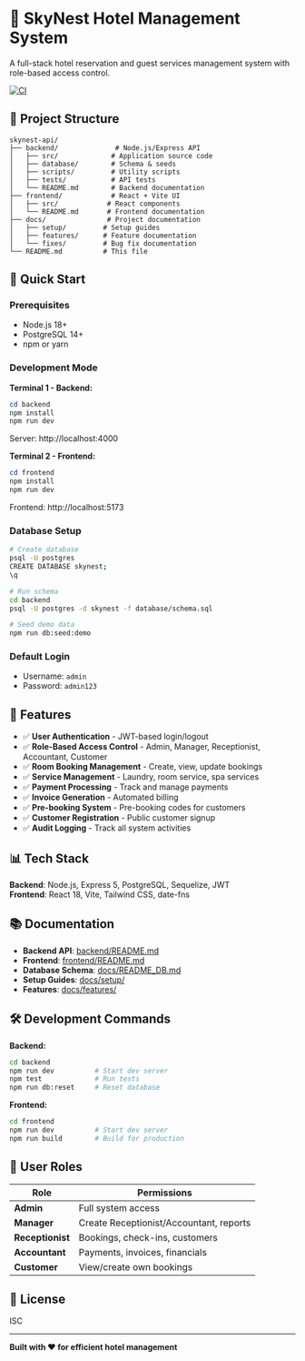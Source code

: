 # 🏨 SkyNest Hotel Management System

A full-stack hotel reservation and guest services management system with role-based access control.

[![CI](https://github.com/OWNER/REPO/actions/workflows/ci.yml/badge.svg)](https://github.com/OWNER/REPO/actions/workflows/ci.yml)

## 📁 Project Structure

```
skynest-api/
├── backend/              # Node.js/Express API
│   ├── src/             # Application source code
│   ├── database/        # Schema & seeds
│   ├── scripts/         # Utility scripts
│   ├── tests/           # API tests
│   └── README.md        # Backend documentation
├── frontend/            # React + Vite UI
│   ├── src/            # React components
│   └── README.md       # Frontend documentation
├── docs/               # Project documentation
│   ├── setup/         # Setup guides
│   ├── features/      # Feature documentation
│   └── fixes/         # Bug fix documentation
└── README.md          # This file
```

## 🚀 Quick Start

### Prerequisites
- Node.js 18+ 
- PostgreSQL 14+
- npm or yarn

### Development Mode
**Terminal 1 - Backend:**
```powershell
cd backend
npm install
npm run dev
```
Server: http://localhost:4000

**Terminal 2 - Frontend:**
```powershell
cd frontend
npm install
npm run dev
```
Frontend: http://localhost:5173

### Database Setup
```bash
# Create database
psql -U postgres
CREATE DATABASE skynest;
\q

# Run schema
cd backend
psql -U postgres -d skynest -f database/schema.sql

# Seed demo data
npm run db:seed:demo
```

### Default Login
- Username: `admin`
- Password: `admin123`

## 🎯 Features

- ✅ **User Authentication** - JWT-based login/logout
- ✅ **Role-Based Access Control** - Admin, Manager, Receptionist, Accountant, Customer
- ✅ **Room Booking Management** - Create, view, update bookings
- ✅ **Service Management** - Laundry, room service, spa services
- ✅ **Payment Processing** - Track and manage payments
- ✅ **Invoice Generation** - Automated billing
- ✅ **Pre-booking System** - Pre-booking codes for customers
- ✅ **Customer Registration** - Public customer signup
- ✅ **Audit Logging** - Track all system activities

## 📊 Tech Stack

**Backend**: Node.js, Express 5, PostgreSQL, Sequelize, JWT  
**Frontend**: React 18, Vite, Tailwind CSS, date-fns

## 📚 Documentation

- **Backend API**: [backend/README.md](backend/README.md)
- **Frontend**: [frontend/README.md](frontend/README.md)
- **Database Schema**: [docs/README_DB.md](docs/README_DB.md)
- **Setup Guides**: [docs/setup/](docs/setup/)
- **Features**: [docs/features/](docs/features/)

## 🛠️ Development Commands

**Backend:**
```bash
cd backend
npm run dev          # Start dev server
npm test             # Run tests
npm run db:reset     # Reset database
```

**Frontend:**
```bash
cd frontend
npm run dev          # Start dev server
npm run build        # Build for production
```

## 🔐 User Roles

| Role | Permissions |
|------|-------------|
| **Admin** | Full system access |
| **Manager** | Create Receptionist/Accountant, reports |
| **Receptionist** | Bookings, check-ins, customers |
| **Accountant** | Payments, invoices, financials |
| **Customer** | View/create own bookings |

## 📝 License

ISC

---

**Built with ❤️ for efficient hotel management**
